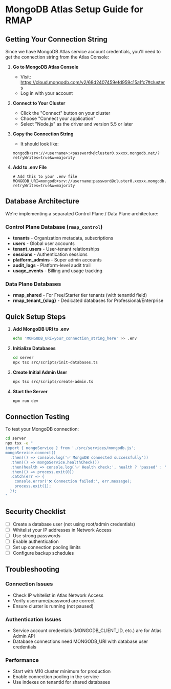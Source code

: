 # MongoDB Atlas Setup Guide for RMAP

## Getting Your Connection String

Since we have MongoDB Atlas service account credentials, you'll need to get the connection string from the Atlas Console:

1. **Go to MongoDB Atlas Console**
   - Visit: https://cloud.mongodb.com/v2/68d2407459efd959c15a1fc7#clusters
   - Log in with your account

2. **Connect to Your Cluster**
   - Click the "Connect" button on your cluster
   - Choose "Connect your application"
   - Select "Node.js" as the driver and version 5.5 or later

3. **Copy the Connection String**
   - It should look like:
   ```
   mongodb+srv://<username>:<password>@cluster0.xxxxx.mongodb.net/?retryWrites=true&w=majority
   ```

4. **Add to .env File**
   ```env
   # Add this to your .env file
   MONGODB_URI=mongodb+srv://username:password@cluster0.xxxxx.mongodb.net/?retryWrites=true&w=majority
   ```

## Database Architecture

We're implementing a separated Control Plane / Data Plane architecture:

### Control Plane Database (`rmap_control`)
- **tenants** - Organization metadata, subscriptions
- **users** - Global user accounts
- **tenant_users** - User-tenant relationships
- **sessions** - Authentication sessions
- **platform_admins** - Super admin accounts
- **audit_logs** - Platform-level audit trail
- **usage_events** - Billing and usage tracking

### Data Plane Databases
- **rmap_shared** - For Free/Starter tier tenants (with tenantId field)
- **rmap_tenant_{slug}** - Dedicated databases for Professional/Enterprise

## Quick Setup Steps

1. **Add MongoDB URI to .env**
   ```bash
   echo 'MONGODB_URI=your_connection_string_here' >> .env
   ```

2. **Initialize Databases**
   ```bash
   cd server
   npx tsx src/scripts/init-databases.ts
   ```

3. **Create Initial Admin User**
   ```bash
   npx tsx src/scripts/create-admin.ts
   ```

4. **Start the Server**
   ```bash
   npm run dev
   ```

## Connection Testing

To test your MongoDB connection:

```bash
cd server
npx tsx -e "
import { mongoService } from './src/services/mongodb.js';
mongoService.connect()
  .then(() => console.log('✅ MongoDB connected successfully'))
  .then(() => mongoService.healthCheck())
  .then(health => console.log('✅ Health check:', health ? 'passed' : 'failed'))
  .then(() => process.exit(0))
  .catch(err => {
    console.error('❌ Connection failed:', err.message);
    process.exit(1);
  });
"
```

## Security Checklist

- [ ] Create a database user (not using root/admin credentials)
- [ ] Whitelist your IP addresses in Network Access
- [ ] Use strong passwords
- [ ] Enable authentication
- [ ] Set up connection pooling limits
- [ ] Configure backup schedules

## Troubleshooting

### Connection Issues
- Check IP whitelist in Atlas Network Access
- Verify username/password are correct
- Ensure cluster is running (not paused)

### Authentication Issues
- Service account credentials (MONGODB_CLIENT_ID, etc.) are for Atlas Admin API
- Database connections need MONGODB_URI with database user credentials

### Performance
- Start with M10 cluster minimum for production
- Enable connection pooling in the service
- Use indexes on tenantId for shared databases